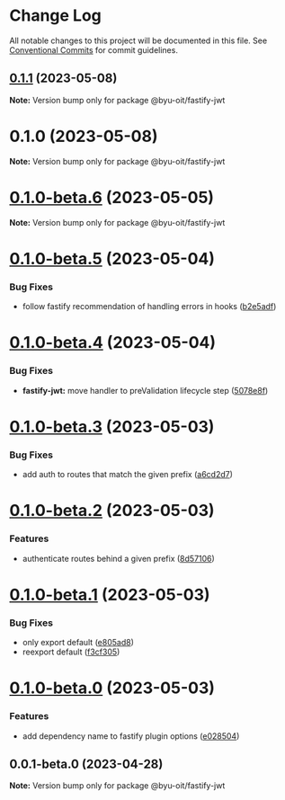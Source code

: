 # Change Log

All notable changes to this project will be documented in this file.
See [Conventional Commits](https://conventionalcommits.org) for commit guidelines.

## [0.1.1](https://github.com/byu-oit/byu-jwt-nodejs/compare/@byu-oit/fastify-jwt@0.1.0...@byu-oit/fastify-jwt@0.1.1) (2023-05-08)

**Note:** Version bump only for package @byu-oit/fastify-jwt





# 0.1.0 (2023-05-08)

**Note:** Version bump only for package @byu-oit/fastify-jwt





# [0.1.0-beta.6](https://github.com/byu-oit/byu-jwt-nodejs/compare/@byu-oit/fastify-jwt@0.1.0-beta.5...@byu-oit/fastify-jwt@0.1.0-beta.6) (2023-05-05)

**Note:** Version bump only for package @byu-oit/fastify-jwt





# [0.1.0-beta.5](https://github.com/byu-oit/byu-jwt-nodejs/compare/@byu-oit/fastify-jwt@0.1.0-beta.4...@byu-oit/fastify-jwt@0.1.0-beta.5) (2023-05-04)


### Bug Fixes

* follow fastify recommendation of handling errors in hooks ([b2e5adf](https://github.com/byu-oit/byu-jwt-nodejs/commit/b2e5adf78354f43b8008f30531c4590df6804453))





# [0.1.0-beta.4](https://github.com/byu-oit/byu-jwt-nodejs/compare/@byu-oit/fastify-jwt@0.1.0-beta.3...@byu-oit/fastify-jwt@0.1.0-beta.4) (2023-05-04)


### Bug Fixes

* **fastify-jwt:** move handler to preValidation lifecycle step ([5078e8f](https://github.com/byu-oit/byu-jwt-nodejs/commit/5078e8f5a7852a176fc8e6b6d9bcfb223daff036))





# [0.1.0-beta.3](https://github.com/byu-oit/byu-jwt-nodejs/compare/@byu-oit/fastify-jwt@0.1.0-beta.2...@byu-oit/fastify-jwt@0.1.0-beta.3) (2023-05-03)


### Bug Fixes

* add auth to routes that match the given prefix ([a6cd2d7](https://github.com/byu-oit/byu-jwt-nodejs/commit/a6cd2d7a37672b276171a037a2780d7821d9ee2c))





# [0.1.0-beta.2](https://github.com/byu-oit/byu-jwt-nodejs/compare/@byu-oit/fastify-jwt@0.1.0-beta.1...@byu-oit/fastify-jwt@0.1.0-beta.2) (2023-05-03)


### Features

* authenticate routes behind a given prefix ([8d57106](https://github.com/byu-oit/byu-jwt-nodejs/commit/8d57106518e55f66ae14f876a8f62dbfde31fc57))





# [0.1.0-beta.1](https://github.com/byu-oit/byu-jwt-nodejs/compare/@byu-oit/fastify-jwt@0.1.0-beta.0...@byu-oit/fastify-jwt@0.1.0-beta.1) (2023-05-03)


### Bug Fixes

* only export default ([e805ad8](https://github.com/byu-oit/byu-jwt-nodejs/commit/e805ad82e5e3489193b99da8fa51691947778f21))
* reexport default ([f3cf305](https://github.com/byu-oit/byu-jwt-nodejs/commit/f3cf3050f7d54e36b306c5be6ef3d3ccd3870ec3))





# [0.1.0-beta.0](https://github.com/byu-oit/byu-jwt-nodejs/compare/@byu-oit/fastify-jwt@0.0.1-beta.0...@byu-oit/fastify-jwt@0.1.0-beta.0) (2023-05-03)


### Features

* add dependency name to fastify plugin options ([e028504](https://github.com/byu-oit/byu-jwt-nodejs/commit/e0285041b3d9d66a8a2059202118d379cc9536b0))





## 0.0.1-beta.0 (2023-04-28)

**Note:** Version bump only for package @byu-oit/fastify-jwt
